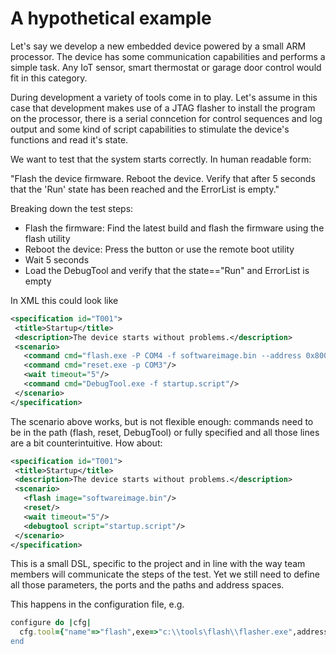 # A hypothetical example

Let's say we develop a new embedded device powered by a small ARM processor. The device has some communication capabilities and performs a simple task. Any IoT sensor, smart thermostat or garage door control would fit in this category.

During development a variety of tools come in to play. Let's assume in this case that development makes use of a JTAG flasher to install the program on the processor, there is a serial conncetion for control sequences and log output and some kind of script capabilities to stimulate the device's functions and read it's state. 

We want to test that the system starts correctly. In human readable form:

"Flash the device firmware. Reboot the device. Verify that after 5 seconds that the 'Run' state has been reached and the ErrorList is empty."

Breaking down the test steps:

 * Flash the firmware: Find the latest build and flash the firmware using the flash utility
 * Reboot the device: Press the button or use the remote boot utility
 * Wait 5 seconds
 * Load the DebugTool and verify that the state=="Run" and ErrorList is empty

 In XML this could look like
 ```xml
<specification id="T001">
  <title>Startup</title>
  <description>The device starts without problems.</description>
  <scenario>
    <command cmd="flash.exe -P COM4 -f softwareimage.bin --address 0x8000FFFF"/>
    <command cmd="reset.exe -p COM3"/>
    <wait timeout="5"/>
    <command cmd="DebugTool.exe -f startup.script"/>
  </scenario>
</specification>
```
The scenario above works, but is not flexible enough: commands need to be in the path (flash, reset, DebugTool) or fully specified and all those <command cmd=""/> lines are a bit counterintuitive.
How about:

 ```xml
<specification id="T001">
  <title>Startup</title>
  <description>The device starts without problems.</description>
  <scenario>
    <flash image="softwareimage.bin"/>
    <reset/>
    <wait timeout="5"/>
    <debugtool script="startup.script"/>
  </scenario>
</specification>
```

This is a small DSL, specific to the project and in line with the way team members will communicate the steps of the test.
Yet we still need to define all those parameters, the ports and the paths and address spaces. 

This happens in the configuration file, e.g.

```ruby
configure do |cfg|
  cfg.tool={"name"=>"flash",exe=>"c:\\tools\flash\\flasher.exe",address"=>"0x8000FFFF","port"=>"COM4"}
end
```
